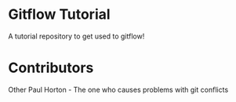 # Gitflow Tutorial
A tutorial repository to get used to gitflow!

# Contributors
Other Paul Horton - The one who causes problems with git conflicts
